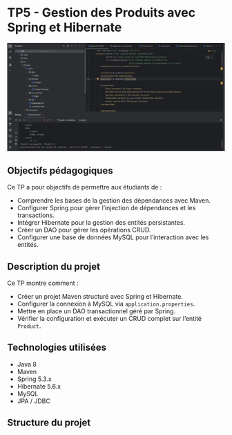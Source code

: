 # TP5 - Gestion des Produits avec Spring et Hibernate
![Capture](https://github.com/AsmaElmourabite/tp5/blob/f09b57516ca1d274e445eb7ecf0bfbdc64d8752f/tp5.jpg)
## Objectifs pédagogiques
Ce TP a pour objectifs de permettre aux étudiants de :  
- Comprendre les bases de la gestion des dépendances avec Maven.  
- Configurer Spring pour gérer l’injection de dépendances et les transactions.  
- Intégrer Hibernate pour la gestion des entités persistantes.  
- Créer un DAO pour gérer les opérations CRUD.  
- Configurer une base de données MySQL pour l’interaction avec les entités.

## Description du projet
Ce TP montre comment :  
- Créer un projet Maven structuré avec Spring et Hibernate.  
- Configurer la connexion à MySQL via `application.properties`.  
- Mettre en place un DAO transactionnel géré par Spring.  
- Vérifier la configuration et exécuter un CRUD complet sur l’entité `Product`.

## Technologies utilisées
- Java 8  
- Maven  
- Spring 5.3.x  
- Hibernate 5.6.x  
- MySQL  
- JPA / JDBC  

## Structure du projet
